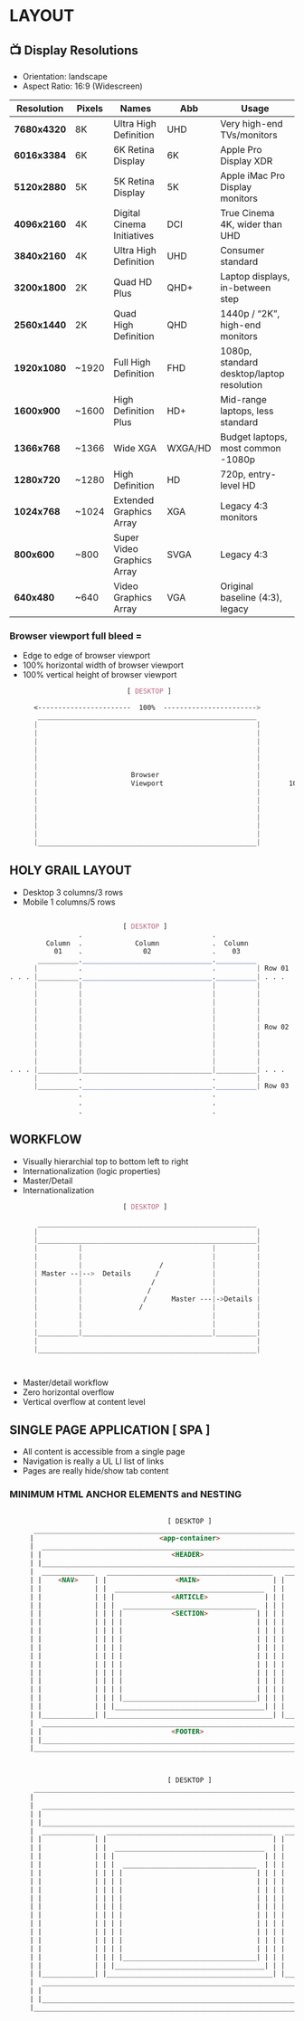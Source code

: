 # LAYOUT

## 📺 Display Resolutions
- Orientation: landscape
- Aspect Ratio: 16:9 (Widescreen)

| Resolution    | Pixels   | Names                                  | Abb     | Usage                                     |
| ------------- |----------| ---------------------------------------|---------|-------------------------------------------|
| **7680x4320** | 8K       |  Ultra High Definition                 | UHD     | Very high-end TVs/monitors                |
| **6016x3384** | 6K       |  6K Retina Display                     | 6K      | Apple Pro Display XDR                     |
| **5120x2880** | 5K       |  5K Retina Display                     | 5K      | Apple iMac Pro Display monitors           |
| **4096x2160** | 4K       |  Digital Cinema Initiatives            | DCI     | True Cinema 4K, wider than UHD            |
| **3840x2160** | 4K       |  Ultra High Definition                 | UHD     | Consumer standard                         |
| **3200x1800** | 2K       |  Quad HD Plus                          | QHD+    | Laptop displays, in-between step          |
| **2560x1440** | 2K       |  Quad High Definition                  | QHD     | 1440p / “2K”, high-end monitors           |
| **1920x1080** | ~1920    |  Full High Definition                  | FHD     | 1080p, standard desktop/laptop resolution |
| **1600x900**  | ~1600    |  High Definition Plus                  | HD+     | Mid-range laptops, less standard          |
| **1366x768**  | ~1366    |  Wide XGA                              | WXGA/HD | Budget laptops, most common -1080p        |
| **1280x720**  | ~1280    |  High Definition                       | HD      | 720p, entry-level HD                      |
| **1024x768**  | ~1024    |  Extended Graphics Array               | XGA     | Legacy 4:3 monitors                       |
| **800x600**   | ~800     | Super Video Graphics Array             | SVGA    | Legacy 4:3                                |
| **640x480**   | ~640     |  Video Graphics Array                  | VGA     | Original baseline (4:3), legacy           |



### Browser viewport full bleed =
- Edge to edge of browser viewport
- 100% horizontal width of browser viewport
- 100% vertical height of browser viewport

```css
                             [ DESKTOP ]                                             [ MOBILE ]

      <-----------------------  100%  ----------------------->                   <----  100%  ---->
       ______________________________________________________                     _________________
      |                                                      |         ^         |                 |
      |                                                      |         .         |                 |
      |                                                      |         .         |                 |
      |                                                      |         .         |                 |
      |                                                      |         .         |                 |
      |                                                      |         .         |                 |
      |                       Browser                        |         .         |     Browser     |
      |                       Viewport                       |       100%        |     Viewport    |
      |                                                      |         .         |                 |
      |                                                      |         .         |                 |
      |                                                      |         .         |                 |
      |                                                      |         .         |                 |
      |                                                      |         .         |                 |
      |                                                      |         v         |                 |
      |______________________________________________________|                   |_________________|

```

## HOLY GRAIL LAYOUT
- Desktop 3 columns/3 rows
- Mobile 1 columns/5 rows

```css

                            [ DESKTOP ]                                               [ MOBILE ]
                 .                                .                              .                  .
         Column  .             Column             .  Column                      .      Column      .
           01    .               02               .    03                        .        01        .
       __________.________________________________.__________                    .__________________.
      |          .                                .          | Row 01            |                  | Row 01
. . . |__________.________________________________.__________| . . .       . . . |__________________| . . .
      |          |                                |          |                   |                  | Row 01
      |          |                                |          |             . . . |__________________| . . .
      |          |                                |          |                   |                  |
      |          |                                |          |                   |                  |
      |          |                                |          |                   |                  | Row 03
      |          |                                |          | Row 02            |                  |
      |          |                                |          |                   |                  |
      |          |                                |          |             . . . |__________________| . . .
      |          |                                |          |                   |                  |
      |          |                                |          |                   |                  | Row 04
. . . |__________|________________________________|__________| . . .       . . . |__________________| . . .
      |          .                                .          |                   |                  |
      |__________.________________________________.__________| Row 03            |__________________| Row 05
                 .                                .
                 .                                .
                 .                                .

```

## WORKFLOW
- Visually hierarchial top to bottom left to right
- Internationalization (logic properties)
- Master/Detail
- Internationalization

```css
                            [ DESKTOP ]                                               [ MOBILE ]

       ______________________________________________________                     __________________
      |                                                      |                   |                  |
      |______________________________________________________|                   |__________________|
      |          |                                |          |                   |                  |
      |          |                                |          |                   |__________________|
      |          |                   /            |          |                   |                  |
      | Master --|-->  Details      /             |          |                   |                  |
      |          |                 /              |          |                   |                  |
      |          |                /               |          |                   |                  |
      |          |               /      Master ---|->Details |                   |                  |
      |          |              /                 |          |                   |__________________|
      |          |                                |          |                   |                  |
      |          |                                |          |                   |                  |
      |__________|________________________________|__________|                   |__________________|
      |                                                      |                   |                  |
      |______________________________________________________|                   |__________________|




```








- Master/detail workflow
- Zero horizontal overflow
- Vertical overflow at content level


## SINGLE PAGE APPLICATION [ SPA ]

- All content is accessible from a single page
- Navigation is really a UL LI list of links
- Pages are really hide/show tab content


### MINIMUM HTML ANCHOR ELEMENTS and NESTING

```html

                                       [ DESKTOP ]                                                         [ MOBILE ]
      _____________________________________________________________________________             _________________________________
     |                               <app-container>                               |           |         <app-container>         |
     |  _________________________________________________________________________  |           |  _____________________________  |
     | |                                <HEADER>                                 | |           | |           <HEADER>          | |
     | |_________________________________________________________________________| |           | |_____________________________| |
     |  _____________   _________________________________________   _____________  |           |  _____________________________  |
     | |    <NAV>    | |                 <MAIN>                  | |   <ASIDE>   | |           | |            <NAV>            | |
     | |             | |  _____________________________________  | |             | |           | |_____________________________| |
     | |             | | |              <ARTICLE>              | | |             | |           |  _____________________________  |
     | |             | | |  _________________________________  | | |             | |           | |           <MAIN>            | |
     | |             | | | |            <SECTION>            | | | |             | |           | |  _________________________  | |
     | |             | | | |                                 | | | |             | |           | | |        <ARTICLE>        | | |
     | |             | | | |                                 | | | |             | |           | | |  _____________________  | | |
     | |             | | | |                                 | | | |             | |           | | | |      <SECTION>      | | | |
     | |             | | | |                                 | | | |             | |           | | | |                     | | | |
     | |             | | | |                                 | | | |             | |           | | | |                     | | | |
     | |             | | | |                                 | | | |             | |           | | | |                     | | | |
     | |             | | | |                                 | | | |             | |           | | | |_____________________| | | |
     | |             | | | |                                 | | | |             | |           | | |_________________________| | |
     | |             | | | |                                 | | | |             | |           | |_____________________________| |
     | |             | | | |_________________________________| | | |             | |           |  _____________________________  |
     | |             | | |_____________________________________| | |             | |           | |           <ASIDE>           | |
     | |_____________| |_________________________________________| |_____________| |           | |_____________________________| |
     |  _________________________________________________________________________  |           |  _____________________________  |
     | |                                <FOOTER>                                 | |           | |           <FOOTER>          | |
     | |_________________________________________________________________________| |           | |_____________________________| |
     |_____________________________________________________________________________|           |_________________________________|



```


```html

                                       [ DESKTOP ]                                                         [ MOBILE ]
      _____________________________________________________________________________             _________________________________
     |                                                                             |           |                                 |
     |  _________________________________________________________________________  |           |  _____________________________  |
     | |                                                                         | |           | |                             | |
     | |_________________________________________________________________________| |           | |_____________________________| |
     |  _____________   _________________________________________   _____________  |           |  _____________________________  |
     | |             | |                                         | |             | |           | |                             | |
     | |             | |  _____________________________________  | |             | |           | |_____________________________| |
     | |             | | |                                     | | |             | |           |  _____________________________  |
     | |             | | |  _________________________________  | | |             | |           | |                             | |
     | |             | | | |                                 | | | |             | |           | |  _________________________  | |
     | |             | | | |                                 | | | |             | |           | | |                         | | |
     | |             | | | |                                 | | | |             | |           | | |  _____________________  | | |
     | |             | | | |                                 | | | |             | |           | | | |                     | | | |
     | |             | | | |                                 | | | |             | |           | | | |                     | | | |
     | |             | | | |                                 | | | |             | |           | | | |                     | | | |
     | |             | | | |                                 | | | |             | |           | | | |                     | | | |
     | |             | | | |                                 | | | |             | |           | | | |_____________________| | | |
     | |             | | | |                                 | | | |             | |           | | |_________________________| | |
     | |             | | | |                                 | | | |             | |           | |_____________________________| |
     | |             | | | |_________________________________| | | |             | |           |  _____________________________  |
     | |             | | |_____________________________________| | |             | |           | |                             | |
     | |_____________| |_________________________________________| |_____________| |           | |_____________________________| |
     |  _________________________________________________________________________  |           |  _____________________________  |
     | |                                                                         | |           | |                             | |
     | |_________________________________________________________________________| |           | |_____________________________| |
     |_____________________________________________________________________________|           |_________________________________|



```
